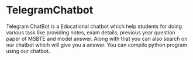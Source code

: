 # TelegramChatbot
Telegram ChatBot is a Educational chatbot which help students for doing various task like providing notes, exam details, previous year question paper of MSBTE and model answer. 
Along with that you can also search on our chatbot which will give you a answer.
You can compile python program using our chatbot.
